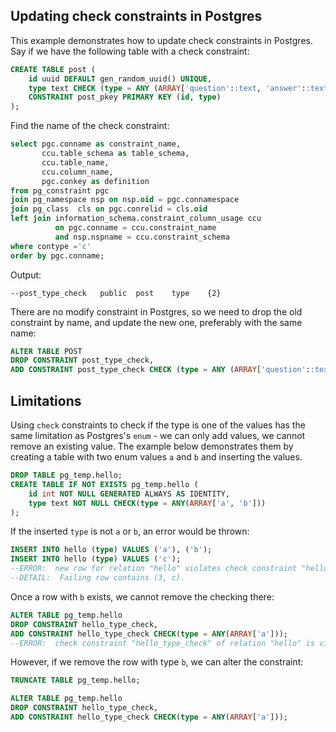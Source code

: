 ## Updating check constraints in Postgres

This example demonstrates how to update check constraints in Postgres. Say if we have the following table with a check constraint:
```sql
CREATE TABLE post (
    id uuid DEFAULT gen_random_uuid() UNIQUE,
    type text CHECK (type = ANY (ARRAY['question'::text, 'answer'::text, 'comment'::text])),
    CONSTRAINT post_pkey PRIMARY KEY (id, type)
);
```

Find the name of the check constraint:
```sql
select pgc.conname as constraint_name,
       ccu.table_schema as table_schema,
       ccu.table_name,
       ccu.column_name,
       pgc.conkey as definition
from pg_constraint pgc
join pg_namespace nsp on nsp.oid = pgc.connamespace
join pg_class  cls on pgc.conrelid = cls.oid
left join information_schema.constraint_column_usage ccu
          on pgc.conname = ccu.constraint_name
          and nsp.nspname = ccu.constraint_schema
where contype ='c'
order by pgc.conname;
```
Output:
```
--post_type_check	public	post	type	{2}
```

There are no modify constraint in Postgres, so we need to drop the old constraint by name, and update the new one, preferably with the same name:

```sql
ALTER TABLE POST 
DROP CONSTRAINT post_type_check,
ADD CONSTRAINT post_type_check CHECK (type = ANY (ARRAY['question'::text, 'answer'::text, 'comment'::text]));
```


## Limitations

Using `check` constraints to check if the type is one of the values has the same limitation as Postgres's `enum` - we can only add values, we cannot remove an existing value. The example below demonstrates them by creating a table with two enum values `a` and `b` and inserting the values.
```sql
DROP TABLE pg_temp.hello;
CREATE TABLE IF NOT EXISTS pg_temp.hello (
	id int NOT NULL GENERATED ALWAYS AS IDENTITY,
	type text NOT NULL CHECK(type = ANY(ARRAY['a', 'b']))
);
```

If the inserted `type` is not `a` or `b`, an error would be thrown:
```sql
INSERT INTO hello (type) VALUES ('a'), ('b');
INSERT INTO hello (type) VALUES ('c');
--ERROR:  new row for relation "hello" violates check constraint "hello_type_check"
--DETAIL:  Failing row contains (3, c).
```

Once a row with `b` exists, we cannot remove the checking there:
```sql
ALTER TABLE pg_temp.hello
DROP CONSTRAINT hello_type_check,
ADD CONSTRAINT hello_type_check CHECK(type = ANY(ARRAY['a']));
--ERROR:  check constraint "hello_type_check" of relation "hello" is violated by some row
```

However, if we remove the row with type `b`, we can alter the constraint:
```sql
TRUNCATE TABLE pg_temp.hello;

ALTER TABLE pg_temp.hello
DROP CONSTRAINT hello_type_check,
ADD CONSTRAINT hello_type_check CHECK(type = ANY(ARRAY['a']));
```
